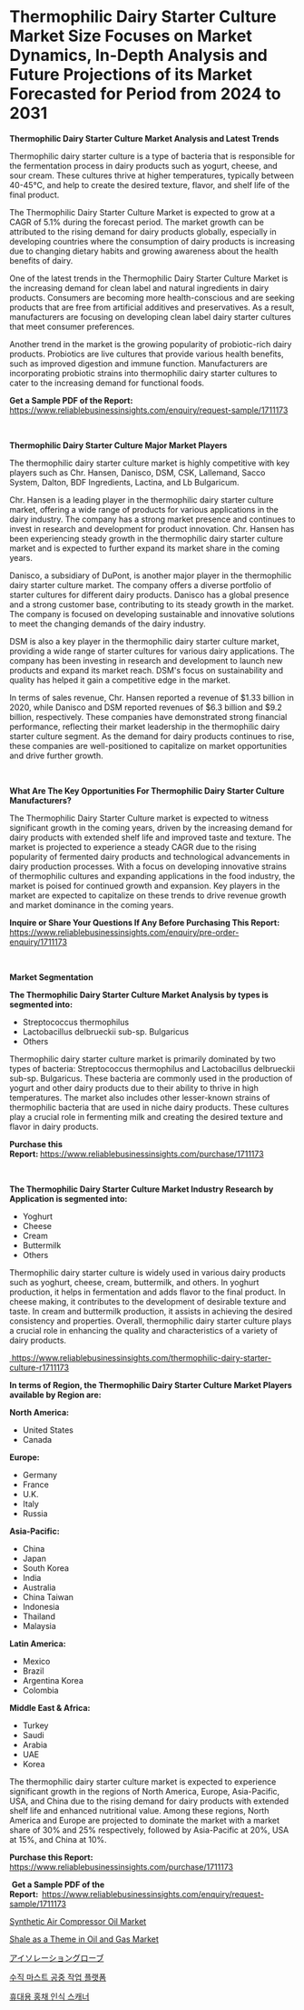 <p><h1>Thermophilic Dairy Starter Culture Market Size Focuses on Market Dynamics, In-Depth Analysis and Future Projections of its Market Forecasted for Period from 2024 to 2031</h1></p><p><strong>Thermophilic Dairy Starter Culture Market Analysis and Latest Trends</strong></p>
<p><p>Thermophilic dairy starter culture is a type of bacteria that is responsible for the fermentation process in dairy products such as yogurt, cheese, and sour cream. These cultures thrive at higher temperatures, typically between 40-45°C, and help to create the desired texture, flavor, and shelf life of the final product.</p><p>The Thermophilic Dairy Starter Culture Market is expected to grow at a CAGR of 5.1% during the forecast period. The market growth can be attributed to the rising demand for dairy products globally, especially in developing countries where the consumption of dairy products is increasing due to changing dietary habits and growing awareness about the health benefits of dairy.</p><p>One of the latest trends in the Thermophilic Dairy Starter Culture Market is the increasing demand for clean label and natural ingredients in dairy products. Consumers are becoming more health-conscious and are seeking products that are free from artificial additives and preservatives. As a result, manufacturers are focusing on developing clean label dairy starter cultures that meet consumer preferences.</p><p>Another trend in the market is the growing popularity of probiotic-rich dairy products. Probiotics are live cultures that provide various health benefits, such as improved digestion and immune function. Manufacturers are incorporating probiotic strains into thermophilic dairy starter cultures to cater to the increasing demand for functional foods.</p></p>
<p><strong>Get a Sample PDF of the Report:&nbsp;</strong> <a href="https://www.reliablebusinessinsights.com/enquiry/request-sample/1711173">https://www.reliablebusinessinsights.com/enquiry/request-sample/1711173</a></p>
<p>&nbsp;</p>
<p><strong>Thermophilic Dairy Starter Culture Major Market Players</strong></p>
<p><p>The thermophilic dairy starter culture market is highly competitive with key players such as Chr. Hansen, Danisco, DSM, CSK, Lallemand, Sacco System, Dalton, BDF Ingredients, Lactina, and Lb Bulgaricum. </p><p>Chr. Hansen is a leading player in the thermophilic dairy starter culture market, offering a wide range of products for various applications in the dairy industry. The company has a strong market presence and continues to invest in research and development for product innovation. Chr. Hansen has been experiencing steady growth in the thermophilic dairy starter culture market and is expected to further expand its market share in the coming years.</p><p>Danisco, a subsidiary of DuPont, is another major player in the thermophilic dairy starter culture market. The company offers a diverse portfolio of starter cultures for different dairy products. Danisco has a global presence and a strong customer base, contributing to its steady growth in the market. The company is focused on developing sustainable and innovative solutions to meet the changing demands of the dairy industry.</p><p>DSM is also a key player in the thermophilic dairy starter culture market, providing a wide range of starter cultures for various dairy applications. The company has been investing in research and development to launch new products and expand its market reach. DSM's focus on sustainability and quality has helped it gain a competitive edge in the market.</p><p>In terms of sales revenue, Chr. Hansen reported a revenue of $1.33 billion in 2020, while Danisco and DSM reported revenues of $6.3 billion and $9.2 billion, respectively. These companies have demonstrated strong financial performance, reflecting their market leadership in the thermophilic dairy starter culture segment. As the demand for dairy products continues to rise, these companies are well-positioned to capitalize on market opportunities and drive further growth.</p></p>
<p>&nbsp;</p>
<p><strong>What Are The Key Opportunities For Thermophilic Dairy Starter Culture Manufacturers?</strong></p>
<p><p>The Thermophilic Dairy Starter Culture market is expected to witness significant growth in the coming years, driven by the increasing demand for dairy products with extended shelf life and improved taste and texture. The market is projected to experience a steady CAGR due to the rising popularity of fermented dairy products and technological advancements in dairy production processes. With a focus on developing innovative strains of thermophilic cultures and expanding applications in the food industry, the market is poised for continued growth and expansion. Key players in the market are expected to capitalize on these trends to drive revenue growth and market dominance in the coming years.</p></p>
<p><strong>Inquire or Share Your Questions If Any Before Purchasing This Report:</strong> <a href="https://www.reliablebusinessinsights.com/enquiry/pre-order-enquiry/1711173">https://www.reliablebusinessinsights.com/enquiry/pre-order-enquiry/1711173</a></p>
<p>&nbsp;</p>
<p><strong>Market Segmentation</strong></p>
<p><strong>The Thermophilic Dairy Starter Culture Market Analysis by types is segmented into:</strong></p>
<p><ul><li>Streptococcus thermophilus</li><li>Lactobacillus delbrueckii sub-sp. Bulgaricus</li><li>Others</li></ul></p>
<p><p>Thermophilic dairy starter culture market is primarily dominated by two types of bacteria: Streptococcus thermophilus and Lactobacillus delbrueckii sub-sp. Bulgaricus. These bacteria are commonly used in the production of yogurt and other dairy products due to their ability to thrive in high temperatures. The market also includes other lesser-known strains of thermophilic bacteria that are used in niche dairy products. These cultures play a crucial role in fermenting milk and creating the desired texture and flavor in dairy products.</p></p>
<p><strong>Purchase this Report:&nbsp;</strong><a href="https://www.reliablebusinessinsights.com/purchase/1711173">https://www.reliablebusinessinsights.com/purchase/1711173</a></p>
<p>&nbsp;</p>
<p><strong>The Thermophilic Dairy Starter Culture Market Industry Research by Application is segmented into:</strong></p>
<p><ul><li>Yoghurt</li><li>Cheese</li><li>Cream</li><li>Buttermilk</li><li>Others</li></ul></p>
<p><p>Thermophilic dairy starter culture is widely used in various dairy products such as yoghurt, cheese, cream, buttermilk, and others. In yoghurt production, it helps in fermentation and adds flavor to the final product. In cheese making, it contributes to the development of desirable texture and taste. In cream and buttermilk production, it assists in achieving the desired consistency and properties. Overall, thermophilic dairy starter culture plays a crucial role in enhancing the quality and characteristics of a variety of dairy products.</p></p>
<p><a href="https://www.reliablebusinessinsights.com/thermophilic-dairy-starter-culture-r1711173">&nbsp;https://www.reliablebusinessinsights.com/thermophilic-dairy-starter-culture-r1711173</a></p>
<p><strong>In terms of Region, the Thermophilic Dairy Starter Culture Market Players available by Region are:</strong></p>
<p>
    <p> <strong> North America: </strong>
        <ul>
            <li>United States</li>
            <li>Canada</li>
        </ul>
        </p> 
    <p> <strong> Europe: </strong>
        <ul>
            <li>Germany</li>
            <li>France</li>
            <li>U.K.</li>
            <li>Italy</li>
            <li>Russia</li>
        </ul>
        </p> 
    <p> <strong> Asia-Pacific: </strong>
        <ul>
            <li>China</li>
            <li>Japan</li>
            <li>South Korea</li>
            <li>India</li>
            <li>Australia</li>
            <li>China Taiwan</li>
            <li>Indonesia</li>
            <li>Thailand</li>
            <li>Malaysia</li>
        </ul>
        </p> 
    <p> <strong> Latin America: </strong>
        <ul>
            <li>Mexico</li>
            <li>Brazil</li>
            <li>Argentina Korea</li>
            <li>Colombia</li>
        </ul>
        </p> 
    <p> <strong> Middle East & Africa: </strong>
        <ul>
            <li>Turkey</li>
            <li>Saudi</li>
            <li>Arabia</li>
            <li>UAE</li>
            <li>Korea</li>
        </ul>
    </p>
    </p>
<p><p>The thermophilic dairy starter culture market is expected to experience significant growth in the regions of North America, Europe, Asia-Pacific, USA, and China due to the rising demand for dairy products with extended shelf life and enhanced nutritional value. Among these regions, North America and Europe are projected to dominate the market with a market share of 30% and 25% respectively, followed by Asia-Pacific at 20%, USA at 15%, and China at 10%.</p></p>
<p><strong>Purchase this Report: </strong><a href="https://www.reliablebusinessinsights.com/purchase/1711173">https://www.reliablebusinessinsights.com/purchase/1711173</a></p>
<p>&nbsp;<strong>Get a Sample PDF of the Report:&nbsp;&nbsp;</strong><a href="https://www.reliablebusinessinsights.com/enquiry/request-sample/1711173">https://www.reliablebusinessinsights.com/enquiry/request-sample/1711173</a></p>
<p><strong></strong></p>
<p><p><a href="https://github.com/JermaineCrona2023/Market-Research-Report-List-1/blob/main/synthetic-air-compressor-oil-market.md">Synthetic Air Compressor Oil Market</a></p><p><a href="https://github.com/Chiragrp22/Market-Research-Report-List-5/blob/main/shale-as-a-theme-in-oil-and-gas-market.md">Shale as a Theme in Oil and Gas Market</a></p><p><a href="https://github.com/AriMuller2009/Market-Research-Report-List-2/blob/main/1352877126714.md">アイソレーショングローブ</a></p><p><a href="https://medium.com/@howaoole34545/%EC%88%98%EC%A7%81-%EB%A7%88%EC%8A%A4%ED%8A%B8-%EA%B3%B5%EC%A4%91-%EC%9E%91%EC%97%85-%ED%94%8C%EB%9E%AB%ED%8F%BC-%EC%8B%9C%EC%9E%A5-%EA%B7%9C%EB%AA%A8-%EB%B0%8F-%EC%A0%90%EC%9C%A0%EC%9C%A8-%EB%B6%84%EC%84%9D-%EC%84%B1%EC%9E%A5-%EB%8F%99%ED%96%A5-%EB%B0%8F-%EC%98%88%EC%B8%A1-2024-2031-f7d204ab81b5">수직 마스트 공중 작업 플랫폼</a></p><p><a href="https://github.com/vsn7qpua81q/Market-Research-Report-List-2/blob/main/1017756107157.md">휴대용 홍채 인식 스캐너</a></p></p>